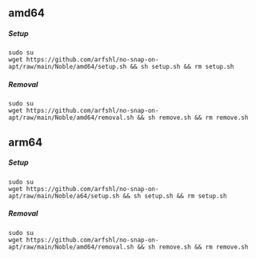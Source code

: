 ## amd64

##### Setup
    sudo su 
    wget https://github.com/arfshl/no-snap-on-apt/raw/main/Noble/amd64/setup.sh && sh setup.sh && rm setup.sh
##### Removal
    sudo su 
    wget https://github.com/arfshl/no-snap-on-apt/raw/main/Noble/amd64/removal.sh && sh remove.sh && rm remove.sh

## arm64

##### Setup
    sudo su
    wget https://github.com/arfshl/no-snap-on-apt/raw/main/Noble/a64/setup.sh && sh setup.sh && rm setup.sh
##### Removal
    sudo su 
    wget https://github.com/arfshl/no-snap-on-apt/raw/main/Noble/amd64/removal.sh && sh remove.sh && rm remove.sh
